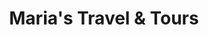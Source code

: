 ---
title: "Maria's Travel & Tours"
url: /london-borough-of-camden/marias-travel-and-tours/
shop: travel agency
---